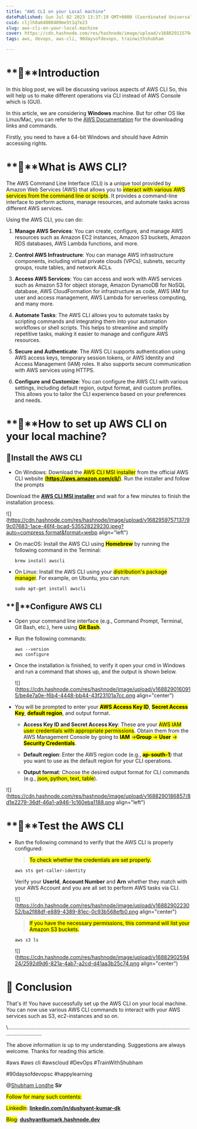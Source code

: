 ```yaml
---
title: "AWS CLI on your Local machine"
datePublished: Sun Jul 02 2023 13:37:19 GMT+0000 (Coordinated Universal Time)
cuid: cljlh8a64000409me5t1q7e23
slug: aws-cli-on-your-local-machine
cover: https://cdn.hashnode.com/res/hashnode/image/upload/v1688291157948/9c1d4bba-1acf-47b2-b5b2-140a844dd15d.png
tags: aws, devops, aws-cli, 90daysofdevops, trainwithshubham

---
```


# **🌟**Introduction

In this blog post, we will be discussing various aspects of AWS CLI So, this will help us to make different operations via CLI instead of AWS Console which is (GUI).

In this article, we are considering **Windows** machine. But for other OS like Linux/Mac, you can refer to the [AWS Documentation](https://docs.aws.amazon.com/cli/latest/userguide/getting-started-install.html) for the downloading links and commands.

Firstly, you need to have a 64-bit Windows and should have Admin accessing rights.

# **🌟**What is AWS CLI?

The AWS Command Line Interface (CLI) is a unique tool provided by Amazon Web Services (AWS) that allows you to <mark>interact with various AWS services from the command line or scripts</mark>. It provides a command-line interface to perform actions, manage resources, and automate tasks across different AWS services.

Using the AWS CLI, you can do:

1. **Manage AWS Services**: You can create, configure, and manage AWS resources such as Amazon EC2 instances, Amazon S3 buckets, Amazon RDS databases, AWS Lambda functions, and more.
    
2. **Control AWS Infrastructure**: You can manage AWS infrastructure components, including virtual private clouds (VPCs), subnets, security groups, route tables, and network ACLs.
    
3. **Access AWS Services**: You can access and work with AWS services such as Amazon S3 for object storage, Amazon DynamoDB for NoSQL database, AWS CloudFormation for infrastructure as code, AWS IAM for user and access management, AWS Lambda for serverless computing, and many more.
    
4. **Automate Tasks**: The AWS CLI allows you to automate tasks by scripting commands and integrating them into your automation workflows or shell scripts. This helps to streamline and simplify repetitive tasks, making it easier to manage and configure AWS resources.
    
5. **Secure and Authenticate**: The AWS CLI supports authentication using AWS access keys, temporary session tokens, or AWS Identity and Access Management (IAM) roles. It also supports secure communication with AWS services using HTTPS.
    
6. **Configure and Customize**: You can configure the AWS CLI with various settings, including default region, output format, and custom profiles. This allows you to tailor the CLI experience based on your preferences and needs.
    

# **🌟**How to set up AWS CLI on your local machine?

## **🔹Install the AWS CLI**

* On Windows: Download the <mark>AWS CLI MSI installer</mark> from the official AWS CLI website <mark>(</mark>[**<mark>https://aws.amazon.com/cli/</mark>**](https://aws.amazon.com/cli/)<mark>)</mark>. Run the installer and follow the prompts
    

Download the [**AWS CLI MSI installer**](https://awscli.amazonaws.com/AWSCLIV2.msi) and wait for a few minutes to finish the installation process.

![](https://cdn.hashnode.com/res/hashnode/image/upload/v1682959757137/99c07683-1ace-46f4-bcad-535528229230.jpeg?auto=compress,format&format=webp align="left")

* On macOS: Install the AWS CLI using **<mark>Homebrew</mark>** by running the following command in the Terminal:
    
    ```plaintext
    brew install awscli
    ```
    
* On Linux: Install the AWS CLI using your <mark>distribution's package manager</mark>. For example, on Ubuntu, you can run:
    
    ```plaintext
    sudo apt-get install awscli
    ```
    

## **🔹**Configure AWS CLI

* Open your command line interface (e.g., Command Prompt, Terminal, Git Bash, etc.), here using **<mark>Git Bash</mark>**.
    
* Run the following commands:
    
    ```plaintext
    aws --version
    aws configure
    ```
    
* Once the installation is finished, to verify it open your cmd in Windows and run a command that shows up, and the output is shown below.
    
    ![](https://cdn.hashnode.com/res/hashnode/image/upload/v1688290160915/be4e7a0e-f6b4-4448-bb44-43f23101a7cc.png align="center")
    
* You will be prompted to enter your **<mark>AWS Access Key ID</mark>**, **<mark>Secret Access Key</mark>**, **<mark>default region</mark>**, and output format.
    
    * **Access Key ID and Secret Access Key**: These are your <mark>AWS IAM user credentials with appropriate permissions</mark>. Obtain them from the AWS Management Console by going to **<mark>IAM</mark>** <mark>-&gt;</mark>**<mark>Group </mark>** <mark>-&gt; </mark> **<mark>User</mark>** <mark>-&gt; </mark> **<mark>Security Credentials</mark>**.
        
    * **Default region**: Enter the AWS region code (e.g., **<mark>ap-south-1</mark>**) that you want to use as the default region for your CLI operations.
        
    * **Output format**: Choose the desired output format for CLI commands (e.g., <mark>json, python, text, table</mark>).
        

![](https://cdn.hashnode.com/res/hashnode/image/upload/v1688290186857/8d1e2279-36df-46a1-a946-1c160eba1188.png align="left")

# **🌟**Test the AWS CLI

* Run the following command to verify that the AWS CLI is properly configured:
    
    > <mark>To check whether the credentials are set properly.</mark>
    
    ```plaintext
    aws sts get-caller-identity
    ```
    
    Verify your **UserId**, **Account Number** and **Arn** whether they match with your AWS Account and you are all set to perform AWS tasks via CLI.
    
    ![](https://cdn.hashnode.com/res/hashnode/image/upload/v1688290223052/ba2f88df-e889-4389-81ec-0c93b568efb0.png align="center")
    
    > <mark>If you have the necessary permissions, this command will list your Amazon S3 buckets.</mark>
    
    ```plaintext
    aws s3 ls
    ```
    
    ![](https://cdn.hashnode.com/res/hashnode/image/upload/v1688290259424/2592d9d6-821a-4ab7-a2cd-d41aa3b25c74.png align="center")
    

# **🌟** Conclusion

That's it! You have successfully set up the AWS CLI on your local machine. You can now use various AWS CLI commands to interact with your AWS services such as S3, ec2-instances and so on.

\\...................................................................................................................................................

The above information is up to my understanding. Suggestions are always welcome. Thanks for reading this article.

#aws #aws cli #awscloud #DevOps #TrainWithShubham

#90daysofdevopsc #happylearning

@[Shubham Londhe](@TrainWithShubham) **Sir**

<mark>Follow for many such contents:</mark>

<mark>LinkedIn</mark>: [**linkedin.com/in/dushyant-kumar-dk**](http://linkedin.com/in/dushyant-kumar-dk)

<mark>Blog</mark>: [**dushyantkumark.hashnode.dev**](http://dushyantkumark.hashnode.dev)